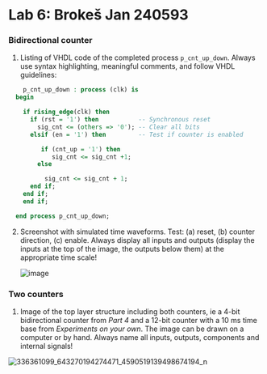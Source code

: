 # Lab 6: Brokeš Jan 240593

### Bidirectional counter

1. Listing of VHDL code of the completed process `p_cnt_up_down`. Always use syntax highlighting, meaningful comments, and follow VHDL guidelines:

```vhdl
    p_cnt_up_down : process (clk) is
  begin

    if rising_edge(clk) then
      if (rst = '1') then           -- Synchronous reset
        sig_cnt <= (others => '0'); -- Clear all bits
      elsif (en = '1') then         -- Test if counter is enabled

         if (cnt_up = '1') then
            sig_cnt <= sig_cnt +1;
        else

          sig_cnt <= sig_cnt + 1;
      end if;
    end if;
    end if;

  end process p_cnt_up_down;
```

2. Screenshot with simulated time waveforms. Test: (a) reset, (b) counter direction, (c) enable. Always display all inputs and outputs (display the inputs at the top of the image, the outputs below them) at the appropriate time scale!

   ![image](https://user-images.githubusercontent.com/124742733/226730306-68617eaa-f818-47db-97ed-b5a1004e5837.png)

### Two counters

1. Image of the top layer structure including both counters, ie a 4-bit bidirectional counter from *Part 4* and a 12-bit counter with a 10 ms time base from *Experiments on your own*. The image can be drawn on a computer or by hand. Always name all inputs, outputs, components and internal signals!

   
![336361099_643270194274471_4590519139498674194_n](https://user-images.githubusercontent.com/124742733/226735692-c7b4d803-a014-4474-91ce-b7624627f1d7.jpg)
